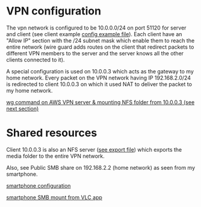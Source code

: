 # VPN configuration
The vpn network is configured to be 10.0.0.0/24 on port 51120 for server and client (see client example [config example file](https://github.com/isaacwe/liveproject_vpn/blob/main/3/home_network_wg_config.png)).
Each client have an "Allow IP" section with the /24 subnet mask which enable them to reach the entire network
(wire guard adds routes on the client that redirect packets to different VPN members to the server and the server knows all the other clients connected to it).

A special configuration is used on 10.0.0.3 which acts as the gateway to my home network. Every packet on the VPN network having IP 192.168.2.0/24 is redirected to 
client 10.0.0.3 on which it used NAT to deliver the packet to my home network.
 
[wg command on AWS VPN server & mounting NFS folder from 10.0.0.3 (see next section)](https://github.com/isaacwe/liveproject_vpn/blob/main/3/server_and_nfs_mount.png)

# Shared resources
 Client 10.0.0.3 is also an NFS server ([see export file](https://github.com/isaacwe/liveproject_vpn/blob/main/3/nfs_server_exports.png))
which exports the media folder to the entire VPN network.

Also, see Public SMB share on 192.168.2.2 (home network) as seen from my smartphone.

[smartphone configuration](https://github.com/isaacwe/liveproject_vpn/blob/main/3/smartphone_config.jpg)

[smartphone SMB mount from VLC app](https://github.com/isaacwe/liveproject_vpn/blob/main/3/smb_access_on_smartphone.jpg)
